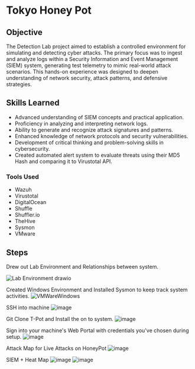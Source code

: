 # Tokyo Honey Pot

## Objective

The Detection Lab project aimed to establish a controlled environment for simulating and detecting cyber attacks. The primary focus was to ingest and analyze logs within a Security Information and Event Management (SIEM) system, generating test telemetry to mimic real-world attack scenarios. This hands-on experience was designed to deepen understanding of network security, attack patterns, and defensive strategies.

## Skills Learned

- Advanced understanding of SIEM concepts and practical application.
- Proficiency in analyzing and interpreting network logs.
- Ability to generate and recognize attack signatures and patterns.
- Enhanced knowledge of network protocols and security vulnerabilities.
- Development of critical thinking and problem-solving skills in cybersecurity.
- Created automated alert system to evaluate threats using their MD5 Hash and comparing it to Virustotal API. 

### Tools Used
- Wazuh
- Virustotal
- DigitalOcean
- Shuffle
- Shuffler.io
- TheHive
- Sysmon
- VMware
## Steps

Drew out Lab Environment and Relationships between system.

![Lab Environment drawio](https://github.com/user-attachments/assets/1b24ffe6-5463-42b1-b4db-b35545ca3af1)

Created Windows Environment and Installed Sysmon to keep track system activities.
![VMWareWindows](https://github.com/user-attachments/assets/280321ea-0daf-4055-bc93-62afb5208069)


SSH into machine
![image](https://github.com/NotArtwork/TokyoHoneyPot/assets/105832230/96f8be44-23b6-4345-b735-719d7f88fedd)

Git Clone T-Pot and Install the on to system.
![image](https://github.com/NotArtwork/TokyoHoneyPot/assets/105832230/ef1de388-5185-4564-a769-2980a86980dd)

Sign into your machine's Web Portal with credentials you've chosen during setup. 
![image](https://github.com/NotArtwork/TokyoHoneyPot/assets/105832230/c62a41a2-a855-42e5-bece-64ed0044a2b3)

Attack Map for Live Attacks on HoneyPot
![image](https://github.com/NotArtwork/TokyoHoneyPot/assets/105832230/50facd35-ccf6-42bf-9cc5-5d6e84ac6dd5)

SIEM + Heat Map
![image](https://github.com/NotArtwork/TokyoHoneyPot/assets/105832230/4c78c9f9-2fd0-4305-a1ce-707249b51267)
![image](https://github.com/NotArtwork/TokyoHoneyPot/assets/105832230/d9d4e165-548d-4147-b2fc-67999dc7b5d9)




